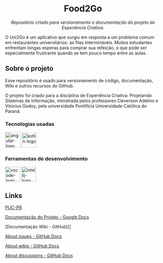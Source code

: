 <h1 align="center">Food2Go</h1>
<p align="center"><i>Repositório criado para versionamento e documentação do projeto de Experiência Criativa.</i></p>
O Uni2Go é um aplicativo que surgiu em resposta a um problema comum em restaurantes universitários: as filas intermináveis. Muitos estudantes enfrentam longas esperas para comprar sua refeição, o que pode ser especialmente frustrante quando se tem pouco tempo entre as aulas.



##  Sobre o projeto

Esse repositório é usado para versionamento de código, documentação, Wiki e outros recursos do GitHub. 

O projeto foi criado para a disciplina de Experiência Criativa: Projetando Sistemas de Informação, ministrada pelos professores Cleverson Adelino e Vinicius Godoy, pela universidade Pontifícia Universidade Católica do Paraná.

### Tecnologias usadas 
<p display="inline-block">
  <img width="50" src="https://upload.wikimedia.org/wikipedia/commons/c/cf/Angular_full_color_logo.svg" alt="angular-logo"/>
  <img width="48" src="https://upload.wikimedia.org/wikipedia/commons/7/74/Kotlin_Icon.png" alt="kotlin-logo"/>
</p>
                                                                                                  
### Ferramentas de desenvolvimento

<p display="inline-block">
  <img width="48" src="https://upload.wikimedia.org/wikipedia/commons/thumb/9/9a/Visual_Studio_Code_1.35_icon.svg/2048px-Visual_Studio_Code_1.35_icon.svg.png" alt="vscode-logo"/>
  <img width="48" src="https://upload.wikimedia.org/wikipedia/commons/9/9c/IntelliJ_IDEA_Icon.svg" alt="intellij-logo"/>
</p>



## Links 
[PUC-PR](https://www.pucpr.br/)

[Documentação do Projeto - Google Docs](https://docs.google.com/document/d/1QQRAMXgfqgR3PzJbQc9Z-iUcWaEgwTYXWwY6mgMdw_Q/edit?usp=sharing)

[Documentação Wiki - GitHub)[]

[About issues - GitHub Docs](https://docs.github.com/en/issues/tracking-your-work-with-issues/about-issues)

[About wikis - GitHub Docs](https://docs.github.com/en/communities/documenting-your-project-with-wikis/about-wikis)

[About discussions - GitHub Docs](https://docs.github.com/en/discussions/collaborating-with-your-community-using-discussions/about-discussions)
